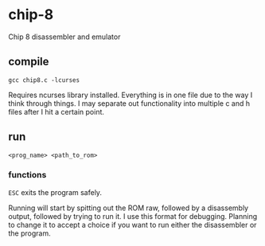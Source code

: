 # chip-8
Chip 8 disassembler and emulator

## compile

`gcc chip8.c -lcurses`

Requires ncurses library installed.
Everything is in one file due to the way I think through things. I may separate out functionality into multiple c and h files after I hit a certain point.

## run
`<prog_name> <path_to_rom>`

### functions
`ESC` exits the program safely.

Running will start by spitting out the ROM raw, followed by a disassembly output, followed by trying to run it. I use this format for debugging. Planning to change it to accept a choice if you want to run either the disassembler or the program.

